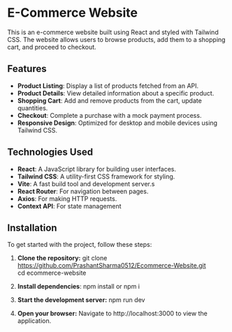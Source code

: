 # E-Commerce Website

This is an e-commerce website built using React and styled with Tailwind CSS. The website allows users to browse products, add them to a shopping cart, and proceed to checkout. 

## Features

- **Product Listing**: Display a list of products fetched from an API.
- **Product Details**: View detailed information about a specific product.
- **Shopping Cart**: Add and remove products from the cart, update quantities.
- **Checkout**: Complete a purchase with a mock payment process.
- **Responsive Design**: Optimized for desktop and mobile devices using Tailwind CSS.

## Technologies Used

- **React**: A JavaScript library for building user interfaces.
- **Tailwind CSS**: A utility-first CSS framework for styling.
- **Vite**: A fast build tool and development server.s
- **React Router**: For navigation between pages.
- **Axios**: For making HTTP requests.
- **Context API**: For state management


## Installation

To get started with the project, follow these steps:

1. **Clone the repository:**
git clone https://github.com/PrashantSharma0512/Ecommerce-Website.git                                                                
cd ecommerce-website

2. **Install dependencies**:
npm install or npm i


3. **Start the development server:**
npm run dev

4. **Open your browser:**
Navigate to http://localhost:3000 to view the application.

